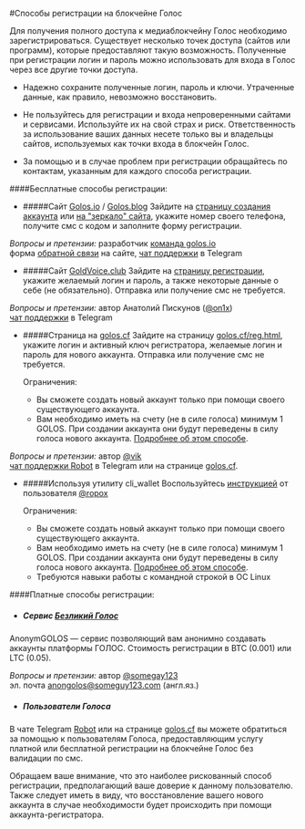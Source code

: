 #Способы регистрации на блокчейне Голос

Для получения полного доступа к медиаблокчейну Голос необходимо зарегистрироваться. Существует несколько точек доступа (сайтов или программ), которые предоставляют такую возможность. Полученные при регистрации логин и пароль можно использовать для входа в Голос через все другие точки доступа.

- Надежно сохраните полученные логин, пароль и ключи. Утраченные данные, как правило, невозможно восстановить.

- Не пользуйтесь для регистрации и входа непроверенными сайтами и сервисами. Используйте их на свой страх и риск.
Ответственность за использование ваших данных несете только вы и владельцы сайтов, используемых как точки входа в блокчейн Голос. 

- За помощью и в случае проблем при регистрации обращайтесь по контактам, указанным для каждого способа регистрации. 

####Бесплатные способы регистрации:
- #####Сайт [Golos.io](https://golos.io) / [Golos.blog](https://golos.blog)
Зайдите на [страницу создания аккаунта](https://golos.io/create_account) или [на "зеркало" сайта](https://golos.io/create_account), укажите номер своего телефона, получите смс с кодом и заполните форму регистрации. 

_Вопросы и претензии:_ разработчик [команда golos.io](https://golos.io/about#team)<br>форма [обратной связи](https://golos.io/submit.html?type=submit_feedback) на сайте, [чат поддержки](https://t.me/golos_support) в Telegram

- #####Сайт [GoldVoice.club](https://goldvoice.club)
Зайдите на [страницу регистрации](https://goldvoice.club/registration/), укажите желаемый логин и пароль, а также некоторые данные о себе (не обязательно). Отправка или получение смс не требуется.

_Вопросы и претензии:_ автор Анатолий Пискунов ([@on1x](https://golos.io/@on1x))<br>[чат поддержки](https://t.me/goldvoice) в Telegram

- #####Страница на [golos.cf](https://golos.cf/reg.html) 
Зайдите на страницу [golos.cf/reg.html](https://golos.cf/reg.html), укажите логин и активный ключ регистратора, желаемые логин и пароль для нового аккаунта. Отправка или получение смс не требуется.

  Ограничения: 
  - Вы сможете создать новый аккаунт только при помощи своего существующего аккаунта. 
  - Вам необходимо иметь на счету (не в силе голоса) минимум 1 GOLOS. При создании аккаунта они будут переведены в силу голоса нового аккаунта. [Подробнее об этом способе](/3-guides/stati/registratsiya-akkauntov.md).

_Вопросы и претензии:_ автор [@vik](https://golos.io/@vik)<br>[чат поддержки Robot](https://t.me/chain_cf) в Telegram или на странице [golos.cf](https://golos.cf).        

- #####Используя утилиту cli_wallet
Воспользуйтесь [инструкцией](/3-guides/stati/sozdanie-polzovatelya-ispolzuya-cliwallet.md) от пользователя [@ropox](https://golos.io/@ropox)

  Ограничения:
  - Вы сможете создать новый аккаунт только при помощи своего существующего аккаунта.
  - Вам необходимо иметь на счету (не в силе голоса) минимум 1 GOLOS. При создании аккаунта они будут переведены в силу голоса нового аккаунта. [Подробнее об этом способе](/3-guides/stati/registratsiya-akkauntov.md).
  - Требуются навыки работы с командной строкой в ОС Linux

####Платные способы регистрации:
- ##### Сервис [Безликий Голос](https://anonym.golos.rocks/)
AnonymGOLOS — сервис позволяющий вам анонимно создавать аккаунты платформы ГОЛОС.
Стоимость регистрации в BTC (0.001) или LTC (0.05).

_Вопросы и претензии:_ автор [@somegay123](https://steemit.com/@someguy123)<br>эл. почта [anongolos@someguy123.com](mailto:anongolos@someguy123.com) (англ.яз.)

- ##### Пользователи Голоса
В чате Telegram [Robot](https://t.me/chain_cf) или на странице [golos.cf](https://golos.cf) вы можете обратиться за помощью к пользователям Голоса, предоставляющим услугу платной или бесплатной регистрации на блокчейне Голос без валидации по смс.

Обращаем ваше внимание, что это наиболее рискованный способ регистрации, предполагающий ваше доверие к данному пользователю. Также следует иметь в виду, что восстановление вашего нового аккаунта в случае необходимости будет происходить при помощи аккаунта-регистратора.
 
